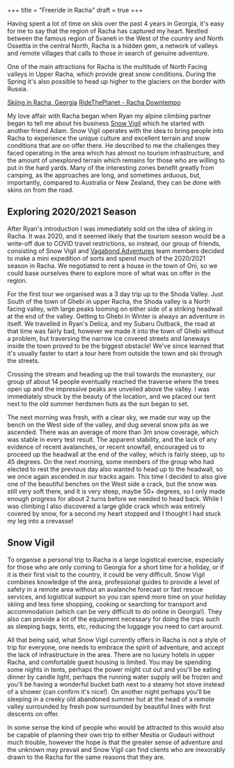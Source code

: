 +++
title = "Freeride in Racha"
draft = true
+++

Having spent a lot of time on skis over the past 4 years in Georgia, it's easy for me to say that the region of Racha has captured my heart. Nestled between the famous region of Svaneti in the West of the country and North Ossettia in the central North, Racha is a hidden gem, a network of valleys and remote villages that calls to those in search of genuine adventure.

One of the main attractions for Racha is the multitude of North Facing valleys in Upper Racha, which provide great snow conditions. During the Spring it's also possible to head up higher to the glaciers on the border with Russia.

[Skiing in Racha, Georgia](https://www.youtube.com/watch?v=8YgiSNodURg)
[RideThePlanet - Racha Downtempo](https://vimeo.com/406480543)

My love affair with Racha began when Ryan my alpine climbing partner began to tell me about his business [Snow Vigil](https://www.snow-vigil.org/) which he started with another friend Adam. Snow Vigil operates with the idea to bring people into Racha to experience the unique culture and excellent terrain and snow conditions that are on offer there. He described to me the challenges they faced operating in the area which has almost no tourism infrastructure, and the amount of unexplored terrain which remains for those who are willing to put in the hard yards. Many of the interesting zones benefit greatly from camping, as the approaches are long, and sometimes arduous, but, importantly, compared to Australia or New Zealand, they can be done with skins on from the road.


## Exploring 2020/2021 Season

After Ryan's introduction I was immediately sold on the idea of skiing in Racha. It was 2020, and it seemed likely that the tourism season would be a write-off due to COVID travel restrictions, so instead, our group of friends, consisting of Snow Vigil and [Vagabond Adventures](https://vagabondadventures.ge/) team members decided to make a mini expedition of sorts and spend much of the 2020/2021 season in Racha. We negotiated to rent a house in the town of Oni, so we could base ourselves there to explore more of what was on offer in the region.

For the first tour we organised was a 3 day trip up to the Shoda Valley. Just South of the town of Ghebi in upper Racha, the Shoda valley is a North facing valley, with large peaks looming on either side of a striking headwall at the end of the valley. Getting to Ghebi in Winter is always an adventure in itself. We travelled in Ryan's Delica, and my Subaru Outback, the road at that time was fairly bad, however we made it into the town of Ghebi without a problem, but traversing the narrow ice covered streets and laneways inside the town proved to be the biggest obstacle! We've since learned that it's usually faster to start a tour here from outside the town and ski through the streets.

Crossing the stream and heading up the trail towards the monastery, our group of about 14 people eventually reached the traverse where the trees open up and the impressive peaks are unveiled above the valley. I was immediately struck by the beauty of the location, and we placed our tent next to the old summer herdsmen huts as the sun began to set.

The next morning was fresh, with a clear sky, we made our way up the bench on the West side of the valley, and dug several snow pits as we ascended. There was an average of more than 3m snow coverage, which was stable in every test result. The apparent stability, and the lack of any evidence of recent avalanches, or recent snowfall, encouraged us to proceed up the headwall at the end of the valley, which is fairly steep, up to 45 degrees. On the next morning, some members of the group who had elected to rest the previous day also wanted to head up to the headwall, so we once again ascended in our tracks again. This time I decided to also give one of the beautiful benches on the West side a crack, but the snow was still very soft there, and it is very steep, maybe 50+ degrees, so I only made enough progress for about 2 turns before we needed to head back.
While I was climbing I also discovered a large glide crack which was entirely covered by snow, for a second my heart stopped and I thought I had stuck my leg into a crevasse!



## Snow Vigil

To organise a personal trip to Racha is a large logistical exercise, especially for those who are only coming to Georgia for a short time for a holiday, or if it is their first visit to the country, it could be very difficult. Snow Vigil combines knowledge of the area, professional guides to provide a level of safety in a remote area without an avalanche forecast or fast rescue services, and logistical support so you can spend more time on your holiday skiing and less time shopping, cooking or searching for transport and accommodation (which can be very difficult to do online in Georgia!). They also can provide a lot of the equipment necessary for doing the trips such as sleeping bags, tents, etc, reducing the luggage you need to cart around.

All that being said, what Snow Vigil currently offers in Racha is not a style of trip for everyone, one needs to embrace the spirit of adventure, and accept the lack of infrastructure in the area. There are no luxury hotels in upper Racha, and comfortable guest housing is limited. You may be spending some nights in tents, perhaps the power might cut out and you'll be eating dinner by candle light, perhaps the running water supply will be frozen and you'll be having a wonderful bucket bath next to a steamy hot stove instead of a shower (can confirm it's nice!). On another night perhaps you'll be sleeping in a creeky old abandoned summer hut at the head of a remote valley surrounded by fresh pow surrounded by beautiful lines with first descents on offer.

In some sense the kind of people who would be attracted to this would also be capable of planning their own trip to either Mestia or Gudauri without much trouble, however the hope is that the greater sense of adventure and the unknown may prevail and Snow Vigil can find clients who are inexorably drawn to the Racha for the same reasons that they are.
